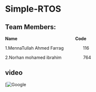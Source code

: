 # Simple-RTOS
## Team Members:
**Name**   $~~~~~~~~~~~~~~~~~~~~~~~~~~~~~~~~~~~~~~~~~~~~~~$                      **Code**

1.MennaTullah Ahmed Farrag $~~~~~~~~~~~~~~$ 116

2.Norhan mohamed ibrahim $~~~~~~~~~~~~~~~~$ 764


## video
[![Google](https://drive.google.com/file/d/1jesg2QvQ8hSRJJfIUKOpbWXoNbdN9YyO/view?usp=sharing)







